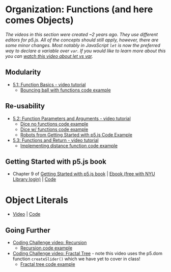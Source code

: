 # Organization: Functions (and here comes Objects)

*The videos in this section were created ~2 years ago. They use different editors for p5.js. All of the concepts should still apply, however, there are some minor changes. Most notably in JavaScript `let` is now the preferred way to declare a variable over `var`. If you would like to learn more about this you can [watch this video about let vs var](https://youtu.be/q8SHaDQdul0).*

## Modularity
* [5.1: Function Basics - video tutorial](https://www.youtube.com/watch?v=wRHAitGzBrg&list=PLRqwX-V7Uu6Zy51Q-x9tMWIv9cueOFTFA&index=16)
    * [Bouncing ball with functions code example](https://editor.p5js.org/icm/sketches/H1Oq4qta)

## Re-usability
*  [5.2: Function Parameters and Arguments - video tutorial](https://www.youtube.com/watch?v=zkc417YapfE&list=PLRqwX-V7Uu6Zy51Q-x9tMWIv9cueOFTFA&index=17)
    * [Dice no functions code example](https://editor.p5js.org/icm/sketches/ryx70m5tT)
    * [Dice w/ functions code example](https://editor.p5js.org/icm/sketches/S1R44qtT)
    * [Robots from Getting Started with p5.js Code Example](https://editor.p5js.org/icm/sketches/rylf4S5K6)
* [5.3: Functions and Return - video tutorial](https://www.youtube.com/watch?v=qRnUBiTJ66Y&list=PLRqwX-V7Uu6Zy51Q-x9tMWIv9cueOFTFA&index=18)
    * [Implementing distance function code example](https://editor.p5js.org/icm/sketches/HJgR7UcKa)

## Getting Started with p5.js book
*  Chapter 9 of [Getting Started with p5.js book](http://amzn.to/2ckixCW) | [Ebook (free with NYU Library login)](https://ebookcentral.proquest.com/lib/nyulibrary-ebooks/detail.action?docID=4333728) | [Code](https://github.com/lmccart/gswp5.js-code)

# Object Literals
* [Video](https://www.youtube.com/watch?v=-e5h4IGKZRY) | [Code](https://github.com/CodingTrain/website/tree/master/Tutorials/P5JS/p5.js/02/2.3_1_p5.js_JavaScript_with_objects)

## Going Further
* [Coding Challenge video: Recursion](https://youtu.be/jPsZwrV9ld0)
    * [Recursion code example](https://editor.p5js.org/icm/sketches/Hyevi8ct6)
* [Coding Challenge video: Fractal Tree](https://youtu.be/0jjeOYMjmDU) - note this video uses the p5.dom function `createSlider()` which we have yet to cover in class!
    * [Fractal tree code example](https://editor.p5js.org/icm/sketches/rkZAJ6PtX)
